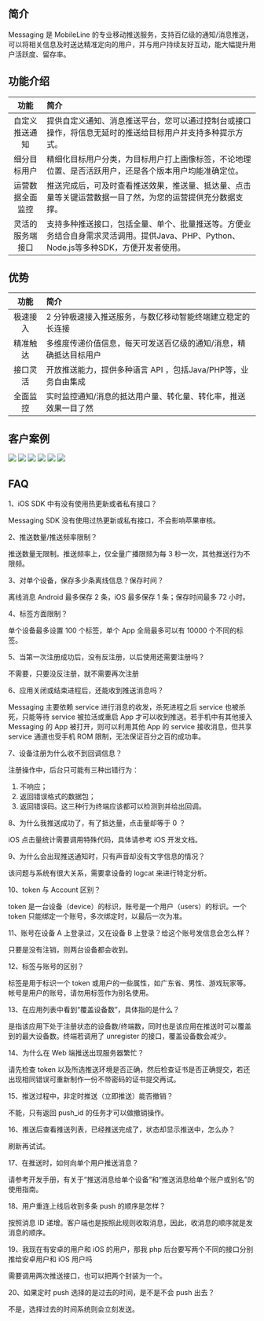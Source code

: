 ## 简介

Messaging 是 MobileLine 的专业移动推送服务，支持百亿级的通知/消息推送，可以将相关信息及时送达精准定向的用户，并与用户持续友好互动，能大幅提升用户活跃度、留存率。



## 功能介绍

| 功能 | 简介 | 
| :---: | :---- |
|自定义推送通知| 提供自定义通知、消息推送平台，您可以通过控制台或接口操作，将信息无延时的推送给目标用户并支持多种提示方式。|
|细分目标用户|精细化目标用户分类，为目标用户打上画像标签，不论地理位置、是否活跃用户，还是各个版本用户均能准确定位。|
|运营数据全面监控|推送完成后，可及时查看推送效果，推送量、抵达量、点击量等关键运营数据一目了然，为您的运营提供充分数据支撑。|
|灵活的服务端接口|支持多种推送接口，包括全量、单个、批量推送等。方便业务结合自身需求灵活调用。提供Java、PHP、Python、Node.js等多种SDK，方便开发者使用。|


## 优势

| 功能 | 简介 | 
| :---: | :---- |
|极速接入|2 分钟极速接入推送服务，与数亿移动智能终端建立稳定的长连接|
|精准触达|多维度传递价值信息，每天可发送百亿级的通知/消息，精确抵达目标用户|
|接口灵活|开放推送能力，提供多种语言 API ，包括Java/PHP等，业务自由集成|
|全面监控|实时监控通知/消息的抵达用户量、转化量、转化率，推送效果一目了然|

## 客户案例

![](http://imgcache.tce.fsphere.cn/static/mc.qcloudimg.com/static/img/35bf4424ea924e85dd6773fba6f46f73/image.png)
![](http://imgcache.tce.fsphere.cn/static/mc.qcloudimg.com/static/img/1f993f9b49cb8e40b3576988c3654b87/image.png)
![](http://imgcache.tce.fsphere.cn/static/mc.qcloudimg.com/static/img/ae023ffed0c646a12a1ccde22ec6c2d4/image.png)
![](http://imgcache.tce.fsphere.cn/static/mc.qcloudimg.com/static/img/e4907596029230734e98355594196347/image.png)
![](http://imgcache.tce.fsphere.cn/static/mc.qcloudimg.com/static/img/c2d912a3a69317fdbbe38968f01bc8f3/image.png)
![](http://imgcache.tce.fsphere.cn/static/mc.qcloudimg.com/static/img/6b9207845b08dbf69923d095b705cf39/image.png)


## FAQ

1、iOS SDK 中有没有使用热更新或者私有接口？

Messaging SDK 没有使用过热更新或私有接口，不会影响苹果审核。

2、推送数量/推送频率限制？

推送数量无限制。推送频率上，仅全量广播限频为每 3 秒一次，其他推送行为不限频。

3、对单个设备，保存多少条离线信息？保存时间？

离线消息 Android 最多保存 2 条，iOS 最多保存 1 条；保存时间最多 72 小时。

4、标签方面限制？

单个设备最多设置 100 个标签，单个 App 全局最多可以有 10000 个不同的标签。


5、当第一次注册成功后，没有反注册，以后使用还需要注册吗？

不需要，只要没反注册，就不需要再次注册


6、应用关闭或结束进程后，还能收到推送消息吗？

Messaging 主要依赖 service 进行消息的收发，杀死进程之后 service 也被杀死，只能等待 service 被拉活或重启 App 才可以收到推送。若手机中有其他接入 Messaging 的 App 被打开，则可以利用其他 App 的 service 接收消息，但共享 service 通道也受手机 ROM 限制，无法保证百分之百的成功率。

7、设备注册为什么收不到回调信息？

注册操作中，后台只可能有三种出错行为：

1. 不响应；
2. 返回错误格式的数据包；
3. 返回错误码。这三种行为终端应该都可以检测到并给出回调。

8、为什么我推送成功了，有了抵达量，点击量却等于 0 ？

iOS 点击量统计需要调用特殊代码，具体请参考 iOS 开发文档。

9、为什么会出现推送通知时，只有声音却没有文字信息的情况？

该问题与系统有很大关系，需要拿设备的 logcat 来进行特定分析。

10、token 与 Account 区别？

token 是一台设备（device）的标识，账号是一个用户（users）的标识。一个 token 只能绑定一个账号，多次绑定时，以最后一次为准。

11、账号在设备 A 上登录过，又在设备 B 上登录？给这个账号发信息会怎么样？

只要是没有注销，则两台设备都会收到。

12、标签与账号的区别？

标签是用于标识一个 token 或用户的一些属性，如广东省、男性、游戏玩家等。帐号是用户的账号，请勿用标签作为别名使用。

13、在应用列表中看到“覆盖设备数”，具体指的是什么？

是指该应用下处于注册状态的设备数/终端数，同时也是该应用在推送时可以覆盖到的最大设备数。终端若调用了 unregister 的接口，覆盖设备数会减少。

14、为什么在 Web 端推送出现服务器繁忙？

请先检查 token 以及所选推送环境是否正确，然后检查证书是否正确提交，若还出现相同错误可重新制作一份不带密码的证书提交再试。

15、推送过程中，非定时推送（立即推送）能否撤销？

不能，只有返回 push_id 的任务才可以做撤销操作。

16、推送后查看推送列表，已经推送完成了，状态却显示推送中，怎么办？

刷新再试试。

17、在推送时，如何向单个用户推送消息？

请参考开发手册，有关于“推送消息给单个设备”和“推送消息给单个账户或别名”的使用指南。

18、用户重连上线后收到多条 push 的顺序是怎样？

按照消息 ID 递增。客户端也是按照此规则收取消息，因此，收消息的顺序就是发消息的顺序。

19、我现在有安卓的用户和 iOS 的用户，那我 php 后台要写两个不同的接口分别推给安卓用户和 iOS 用户吗

需要调用两次推送接口，也可以把两个封装为一个。

20、如果定时 push 选择的是过去的时间，是不是不会 push 出去？

不是，选择过去的时间系统则会立刻发送。

